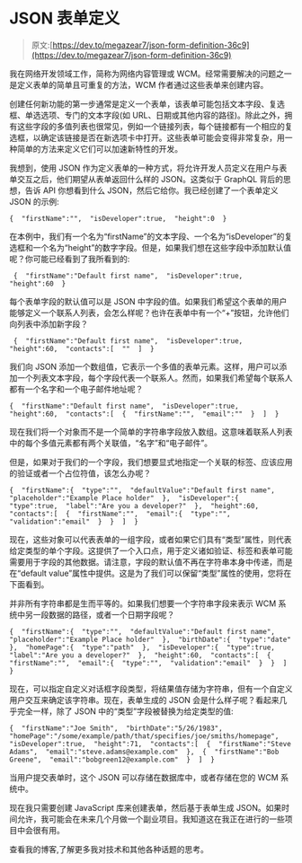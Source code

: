# JSON 表单定义

> 原文:[https://dev.to/megazear7/json-form-definition-36c9](https://dev.to/megazear7/json-form-definition-36c9)

我在网络开发领域工作，简称为网络内容管理或 WCM。经常需要解决的问题之一是定义表单的简单且可重复的方法，WCM 作者通过这些表单来创建内容。

创建任何新功能的第一步通常是定义一个表单，该表单可能包括文本字段、复选框、单选选项、专门的文本字段(如 URL、日期或其他内容的路径)。除此之外，拥有这些字段的多值列表也很常见，例如一个链接列表，每个链接都有一个相应的复选框，以确定该链接是否在新选项卡中打开。这些表单可能会变得非常复杂，用一种简单的方法来定义它们可以加速新特性的开发。

我想到，使用 JSON 作为定义表单的一种方式，将允许开发人员定义在用户与表单交互之后，他们期望从表单返回什么样的 JSON。这类似于 GraphQL 背后的思想，告诉 API 你想看到什么 JSON，然后它给你。我已经创建了一个表单定义 JSON 的示例:

```
{  "firstName":"",  "isDeveloper":true,  "height":0  } 
```

在本例中，我们有一个名为“firstName”的文本字段、一个名为“isDeveloper”的复选框和一个名为“height”的数字字段。但是，如果我们想在这些字段中添加默认值呢？你可能已经看到了我所看到的:

```
 {  "firstName":"Default first name",  "isDeveloper":true,  "height":60  } 
```

每个表单字段的默认值可以是 JSON 中字段的值。如果我们希望这个表单的用户能够定义一个联系人列表，会怎么样呢？也许在表单中有一个“+”按钮，允许他们向列表中添加新字段？

```
 {  "firstName":"Default first name",  "isDeveloper":true,  "height":60,  "contacts":[  ""  ]  } 
```

我们向 JSON 添加一个数组值，它表示一个多值的表单元素。这样，用户可以添加一个列表文本字段，每个字段代表一个联系人。然而，如果我们希望每个联系人都有一个名字和一个电子邮件地址呢？

```
{  "firstName":"Default first name",  "isDeveloper":true,  "height":60,  "contacts":[  {  "firstName":"",  "email":""  }  ]  } 
```

现在我们将一个对象而不是一个简单的字符串字段放入数组。这意味着联系人列表中的每个多值元素都有两个关联值，“名字”和“电子邮件”。

但是，如果对于我们的一个字段，我们想要显式地指定一个关联的标签、应该应用的验证或者一个占位符值，该怎么办呢？

```
{  "firstName":{  "type":"",  "defaultValue":"Default first name",  "placeholder":"Example Place holder"  },  "isDeveloper":{  "type":true,  "label":"Are you a developer?"  },  "height":60,  "contacts":[  {  "firstName":"",  "email":{  "type":"",  "validation":"email"  }  }  ]  } 
```

现在，这些对象可以代表表单的一组字段，或者如果它们具有“类型”属性，则代表给定类型的单个字段。这提供了一个入口点，用于定义诸如验证、标签和表单可能需要用于字段的其他数据。请注意，字段的默认值不再在字符串本身中传递，而是在“default value”属性中提供。这是为了我们可以保留“类型”属性的使用，您将在下面看到。

并非所有字符串都是生而平等的。如果我们想要一个字符串字段来表示 WCM 系统中另一段数据的路径，或者一个日期字段呢？

```
{  "firstName":{  "type":"",  "defaultValue":"Default first name",  "placeholder":"Example Place holder"  },  "birthDate":{  "type":"date"  },  "homePage":{  "type":"path"  },  "isDeveloper":{  "type":true,  "label":"Are you a developer?"  },  "height":60,  "contacts":[  {  "firstName":"",  "email":{  "type":"",  "validation":"email"  }  }  ]  } 
```

现在，可以指定自定义对话框字段类型，将结果值存储为字符串，但有一个自定义用户交互来确定该字符串。现在，表单生成的 JSON 会是什么样子呢？看起来几乎完全一样，除了 JSON 中的“类型”字段被替换为给定类型的值:

```
{  "firstName":"Joe Smith",  "birthDate":"5/26/1983",  "homePage":"/some/example/path/that/specifies/joe/smiths/homepage",  "isDeveloper":true,  "height":71,  "contacts":[  {  "firstName":"Steve Adams",  "email":"steve.adams@example.com"  },  {  "firstName":"Bob Greene",  "email":"bobgreen12@example.com"  }  ]  } 
```

当用户提交表单时，这个 JSON 可以存储在数据库中，或者存储在您的 WCM 系统中。

现在我只需要创建 JavaScript 库来创建表单，然后基于表单生成 JSON。如果时间允许，我可能会在未来几个月做一个副业项目。我知道这在我正在进行的一些项目中会很有用。

查看我的博客,了解更多我对技术和其他各种话题的思考。